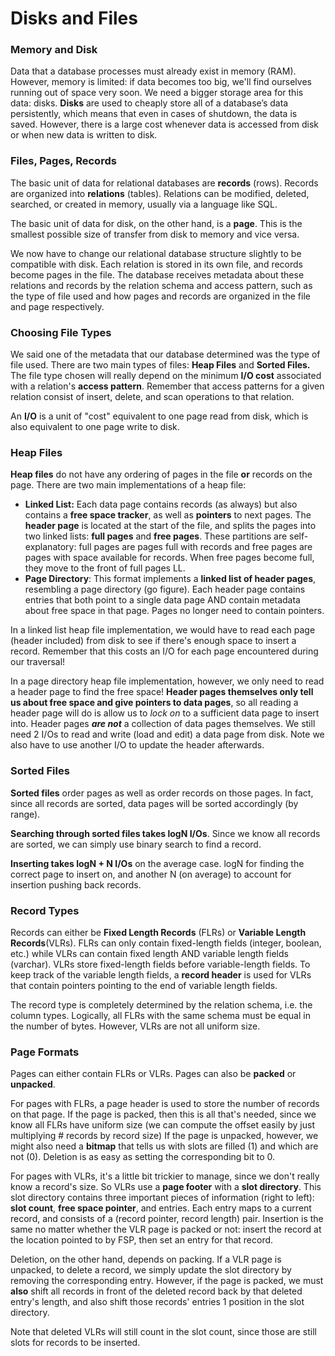 # Disks and Files

### Memory and Disk

Data that a database processes must already exist in memory (RAM). However, memory is limited: if data becomes too big, we'll find ourselves running out of space very soon. We need a bigger storage area for this data: disks. **Disks** are used to cheaply store all of a database’s data persistently, which means that even in cases of shutdown, the data is saved. However, there is a large cost whenever data is accessed from disk or when new data is written to disk. 

### Files, Pages, Records

The basic unit of data for relational databases are **records** (rows). Records are organized into **relations** (tables). Relations can be modified, deleted, searched, or created in memory, usually via a language like SQL.

The basic unit of data for disk, on the other hand, is a **page**. This is the smallest possible size of transfer from disk to memory and vice versa. 

We now have to change our relational database structure slightly to be compatible with disk. Each relation is stored in its own file, and records become pages in the file. The database receives metadata about these relations and records by the relation schema and access pattern, such as the type of file used and how pages and records are organized in the file and page respectively. 

### Choosing File Types

We said one of the metadata that our database determined was the type of file used. There are two main types of files: **Heap Files** and **Sorted Files.** The file type chosen will really depend on the minimum **I/O cost** associated with a relation's **access pattern**. Remember that access patterns for a given relation consist of insert, delete, and scan operations to that relation. 

An **I/O** is a unit of "cost" equivalent to one page read from disk, which is also equivalent to one page write to disk. 

 ### Heap Files

**Heap files** do not have any ordering of pages in the file **or** records on the page. There are two main implementations of a heap file:

- **Linked List:** Each data page contains records (as always) but also contains a **free space tracker**, as well as **pointers** to next pages. The **header page** is located at the start of the file, and splits the pages into two linked lists: **full pages** and **free pages**. These partitions are self-explanatory: full pages are pages full with records and free pages are pages with space available for records. When free pages become full, they move to the front of full pages LL. 
- **Page Directory**: This format implements a **linked list of header pages**, resembling a page directory (go figure). Each header page contains entries that both point to a single data page AND contain metadata about free space in that page. Pages no longer need to contain pointers. 

In a linked list heap file implementation, we would have to read each page (header included) from disk to see if there's enough space to insert a record. Remember that this costs an I/O for each page encountered during our traversal!

In a page directory heap file implementation, however, we only need to read a header page to find the free space!  **Header pages themselves only tell us about free space and give pointers to data pages**, so all reading a header page will do is allow us to *lock on* to a sufficient data page to insert into. Header pages ***are not*** a collection of data pages themselves.  We still need 2 I/Os to read and write (load and edit) a data page from disk. Note we also have to use another I/O to update the header afterwards.

### Sorted Files

**Sorted files** order pages as well as order records on those pages. In fact, since all records are sorted, data pages will be sorted accordingly (by range). 

**Searching through sorted files takes logN I/Os**. Since we know all records are sorted, we can simply use binary search to find a record.

**Inserting takes logN + N I/Os** on the average case. logN for finding the correct page to insert on, and another N (on average) to account for insertion pushing back records.

### Record Types

Records can either be **Fixed Length Records** (FLRs) or **Variable Length Records**(VLRs). FLRs can only contain fixed-length fields (integer, boolean, etc.) while VLRs can contain fixed length AND variable length fields (varchar). VLRs store fixed-length fields before variable-length fields. To keep track of the variable length fields, a **record header** is used for VLRs that contain pointers pointing to the end of variable length fields. 

The record type is completely determined by the relation schema, i.e. the column types. Logically, all FLRs with the same schema must be equal in the number of bytes. However, VLRs are not all uniform size. 

### Page Formats

Pages can either contain FLRs or VLRs. Pages can also be **packed** or **unpacked**.

For pages with FLRs, a page header is used to store the number of records on that page. If the page is packed, then this is all that's needed, since we know all FLRs have uniform size (we can compute the offset easily by just multiplying # records by record size) If the page is unpacked, however, we might also need a **bitmap** that tells us with slots are filled (1) and which are not (0). Deletion is as easy as setting the corresponding bit to 0.

For pages with VLRs, it's a little bit trickier to manage, since we don't really know a record's size. So VLRs use a **page footer** with a **slot directory**. This slot directory contains three important pieces of information (right to left): **slot count**, **free space pointer**, and entries. Each entry maps to a current record, and consists of a (record pointer, record length) pair. Insertion is the same no matter whether the VLR page is packed or not: insert the record at the location pointed to by FSP, then set an entry for that record.

Deletion, on the other hand, depends on packing. If a VLR page is unpacked, to delete a record, we simply update the slot directory by removing the corresponding entry. However, if the page is packed, we must **also** shift all records in front of the deleted record back by that deleted entry's length, and also shift those records' entries 1 position in the slot directory.

Note that deleted VLRs will still count in the slot count, since those are still slots for records to be inserted. 